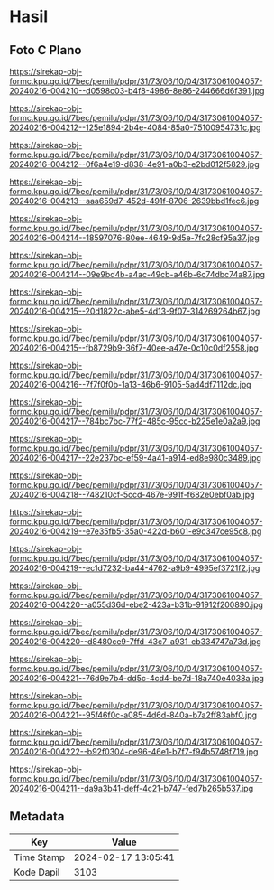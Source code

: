 # Hasil

## Foto C Plano

https://sirekap-obj-formc.kpu.go.id/7bec/pemilu/pdpr/31/73/06/10/04/3173061004057-20240216-004210--d0598c03-b4f8-4986-8e86-244666d6f391.jpg

https://sirekap-obj-formc.kpu.go.id/7bec/pemilu/pdpr/31/73/06/10/04/3173061004057-20240216-004212--125e1894-2b4e-4084-85a0-75100954731c.jpg

https://sirekap-obj-formc.kpu.go.id/7bec/pemilu/pdpr/31/73/06/10/04/3173061004057-20240216-004212--0f6a4e19-d838-4e91-a0b3-e2bd012f5829.jpg

https://sirekap-obj-formc.kpu.go.id/7bec/pemilu/pdpr/31/73/06/10/04/3173061004057-20240216-004213--aaa659d7-452d-491f-8706-2639bbd1fec6.jpg

https://sirekap-obj-formc.kpu.go.id/7bec/pemilu/pdpr/31/73/06/10/04/3173061004057-20240216-004214--18597076-80ee-4649-9d5e-7fc28cf95a37.jpg

https://sirekap-obj-formc.kpu.go.id/7bec/pemilu/pdpr/31/73/06/10/04/3173061004057-20240216-004214--09e9bd4b-a4ac-49cb-a46b-6c74dbc74a87.jpg

https://sirekap-obj-formc.kpu.go.id/7bec/pemilu/pdpr/31/73/06/10/04/3173061004057-20240216-004215--20d1822c-abe5-4d13-9f07-314269264b67.jpg

https://sirekap-obj-formc.kpu.go.id/7bec/pemilu/pdpr/31/73/06/10/04/3173061004057-20240216-004215--fb8729b9-36f7-40ee-a47e-0c10c0df2558.jpg

https://sirekap-obj-formc.kpu.go.id/7bec/pemilu/pdpr/31/73/06/10/04/3173061004057-20240216-004216--7f7f0f0b-1a13-46b6-9105-5ad4df7112dc.jpg

https://sirekap-obj-formc.kpu.go.id/7bec/pemilu/pdpr/31/73/06/10/04/3173061004057-20240216-004217--784bc7bc-77f2-485c-95cc-b225e1e0a2a9.jpg

https://sirekap-obj-formc.kpu.go.id/7bec/pemilu/pdpr/31/73/06/10/04/3173061004057-20240216-004217--22e237bc-ef59-4a41-a914-ed8e980c3489.jpg

https://sirekap-obj-formc.kpu.go.id/7bec/pemilu/pdpr/31/73/06/10/04/3173061004057-20240216-004218--748210cf-5ccd-467e-991f-f682e0ebf0ab.jpg

https://sirekap-obj-formc.kpu.go.id/7bec/pemilu/pdpr/31/73/06/10/04/3173061004057-20240216-004219--e7e35fb5-35a0-422d-b601-e9c347ce95c8.jpg

https://sirekap-obj-formc.kpu.go.id/7bec/pemilu/pdpr/31/73/06/10/04/3173061004057-20240216-004219--ec1d7232-ba44-4762-a9b9-4995ef3721f2.jpg

https://sirekap-obj-formc.kpu.go.id/7bec/pemilu/pdpr/31/73/06/10/04/3173061004057-20240216-004220--a055d36d-ebe2-423a-b31b-91912f200890.jpg

https://sirekap-obj-formc.kpu.go.id/7bec/pemilu/pdpr/31/73/06/10/04/3173061004057-20240216-004220--d8480ce9-7ffd-43c7-a931-cb334747a73d.jpg

https://sirekap-obj-formc.kpu.go.id/7bec/pemilu/pdpr/31/73/06/10/04/3173061004057-20240216-004221--76d9e7b4-dd5c-4cd4-be7d-18a740e4038a.jpg

https://sirekap-obj-formc.kpu.go.id/7bec/pemilu/pdpr/31/73/06/10/04/3173061004057-20240216-004221--95f46f0c-a085-4d6d-840a-b7a2ff83abf0.jpg

https://sirekap-obj-formc.kpu.go.id/7bec/pemilu/pdpr/31/73/06/10/04/3173061004057-20240216-004222--b92f0304-de96-46e1-b7f7-f94b5748f719.jpg

https://sirekap-obj-formc.kpu.go.id/7bec/pemilu/pdpr/31/73/06/10/04/3173061004057-20240216-004211--da9a3b41-deff-4c21-b747-fed7b265b537.jpg


## Metadata

| Key        | Value               |
| ---------- | ------------------- |
| Time Stamp | 2024-02-17 13:05:41 |
| Kode Dapil | 3103                |



